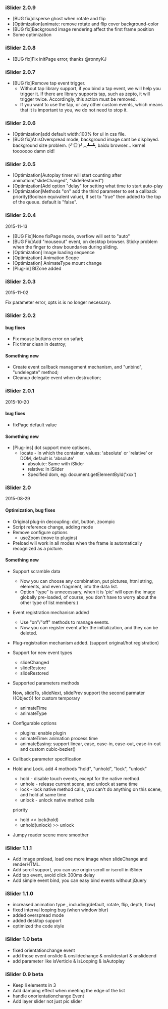 ### iSlider 2.0.9
- [BUG fix]disperse ghost when rotate and flip
- [Optimization]animate: remove rotate and flip cover background-color
- [BUG fix]Background image rendering affect the first frame position
- Some optimization

### iSlider 2.0.8

- [BUG fix]Fix initPage error, thanks @ronnyKJ

### iSlider 2.0.7

- [BUG fix]Remove tap event trigger.
    - Without tap library support, if you bind a tap event, we will help you trigger it. If there are library supports tap, such as zepto, it will trigger twice. Accordingly, this action must be removed.
    - If you want to use the tap, or any other custom events, which means that it is important to you, we do not need to stop it.

### iSlider 2.0.6

- [Optimization]add default width:100% for ul in css file.
- [BUG fix]At isOverspread mode, background image cant be displayed. background size problem. (╯‵□′)╯︵┻━┻, baidu browser... kernel tooooooo damn old!

### iSlider 2.0.5

- [Optimization]Autoplay timer will start counting after animation("slideChanged", "slideRestored")
- [Optimization]Add option "delay" for setting what time to start auto-play
- [Optimization]Methods "on" add the third parameter to set a callback priority(Boolean equivalent value), If set to "true" then added to the top of the queue. default is "false".


### iSlider 2.0.4

2015-11-13

- [BUG Fix]None fixPage mode, overflow will set to "auto"
- [BUG Fix]Add "mouseout" event, on desktop browser. Sticky problem when the finger to draw boundaries during sliding.
- [Optimization] Image loading sequence
- [Optimization] Animation Scope
- [Optimization] AnimateType mount change
- [Plug-in] BIZone added

### iSlider 2.0.3

2015-11-02

Fix parameter error, opts is is no longer necessary.

### iSlider 2.0.2

#### bug fixes

- Fix mouse buttons error on safari;
- Fix timer clean in destroy;

#### Something new

- Create event callback management mechanism, and "unbind", "undelegate" method;
- Cleanup delegate event when destruction;

### iSlider 2.0.1

2015-10-20

#### bug fixes

- fixPage default value

#### Something new

- [Plug-ins] dot support more optisons,
    - locate - In which the container, values: 'absolute' or 'relative' or DOM, default is 'absolute'
        - absolute: Same with iSlider
        - relative: In iSlider
        - Specified dom, eg: document.getElementById('xxx')


### iSlider 2.0

2015-08-29

#### Optimization, bug fixes

- Original plug-in decoupling: dot, button, zoompic
- Script reference change, adding mode
- Remove configure options
    - useZoom (move to plugins)
- Preload will work in all modes when the frame is automatically recognized as a picture.

#### Something new

- Support scramble data
    - Now you can choose any combination, put pictures, html string, elements, and even fragment, into the data list.
    - Option "type" is unnecessary, when it is 'pic' will open the image globally pre-loaded, of course, you don't have to worry about the other type of list members:)

- Event registration mechanism added
    - Use "on"/"off" methods to manage events.
    - Now you can register event after the initialization, and they can be deleted.

- Plug-registration mechanism added. (support original/hot registration)

- Support for new event types
    - slideChanged
    - slideRestore
    - slideRestored

- Supported parameters methods

    Now, slideTo, slideNext, slidePrev support the second parmater ({Object}) for custom temporary
    - animateTime
    - animateType

- Configurable options
    - plugins: enable plugin
    - animateTime: animation process time
    - animateEasing: support linear, ease, ease-in, ease-out, ease-in-out and custom cubic-bezier()

- Callback parameter specification

- Hold and Lock. add 4 mothods "hold", "unhold", "lock", "unlock"
    - hold - disable touch events, except for the native method.
    - unhole - release current scene, and unlock at same time
    - lock - lock native method calls, you can't do anything on this scene, and hold at same time
    - unlock - unlock native method calls

    priority
    - hold << lock(hold)
    - unhold(unlock) >> unlock

- Jumpy reader scene more smoother

### iSlider 1.1.1
- Add image preload, load one more image when slideChange and renderHTML.
- Add scroll support, you can use origin scroll or iscroll in iSlider
- Add tap event, avoid click 300ms delay
- Add simple event bind, you can easy bind events without jQuery

### iSlider 1.1.0
- increased animation type , including(default, rotate, flip, depth, flow)
- fixed interval looping bug (when window blur)
- added overspread mode
- added desktop support
- optimized the code style

### iSlider 1.0 beta
- fixed orientationchange event
- add those event onslide & onslidechange & onslidestart & onslideend
- add parameter like isVerticle & isLooping & isAutoplay

### iSlider 0.9 beta
- Keep li elements in 3
- Add damping effect when meeting the edge of the list
- handle onorientationchange Event
- Add layer slider not just pic slider
